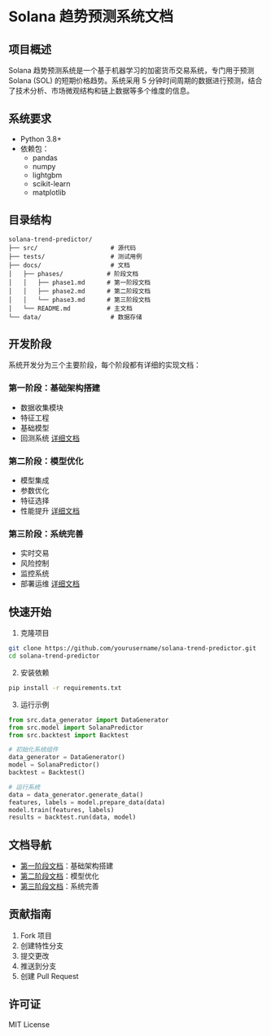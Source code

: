 # Solana 趋势预测系统文档

## 项目概述

Solana 趋势预测系统是一个基于机器学习的加密货币交易系统，专门用于预测 Solana (SOL) 的短期价格趋势。系统采用 5 分钟时间周期的数据进行预测，结合了技术分析、市场微观结构和链上数据等多个维度的信息。

## 系统要求

- Python 3.8+
- 依赖包：
  - pandas
  - numpy
  - lightgbm
  - scikit-learn
  - matplotlib

## 目录结构

```
solana-trend-predictor/
├── src/                    # 源代码
├── tests/                  # 测试用例
├── docs/                   # 文档
│   ├── phases/            # 阶段文档
│   │   ├── phase1.md      # 第一阶段文档
│   │   ├── phase2.md      # 第二阶段文档
│   │   └── phase3.md      # 第三阶段文档
│   └── README.md          # 主文档
└── data/                   # 数据存储
```

## 开发阶段

系统开发分为三个主要阶段，每个阶段都有详细的实现文档：

### 第一阶段：基础架构搭建
- 数据收集模块
- 特征工程
- 基础模型
- 回测系统
[详细文档](phases/phase1.md)

### 第二阶段：模型优化
- 模型集成
- 参数优化
- 特征选择
- 性能提升
[详细文档](phases/phase2.md)

### 第三阶段：系统完善
- 实时交易
- 风险控制
- 监控系统
- 部署运维
[详细文档](phases/phase3.md)

## 快速开始

1. 克隆项目
```bash
git clone https://github.com/yourusername/solana-trend-predictor.git
cd solana-trend-predictor
```

2. 安装依赖
```bash
pip install -r requirements.txt
```

3. 运行示例
```python
from src.data_generator import DataGenerator
from src.model import SolanaPredictor
from src.backtest import Backtest

# 初始化系统组件
data_generator = DataGenerator()
model = SolanaPredictor()
backtest = Backtest()

# 运行系统
data = data_generator.generate_data()
features, labels = model.prepare_data(data)
model.train(features, labels)
results = backtest.run(data, model)
```

## 文档导航

- [第一阶段文档](phases/phase1.md)：基础架构搭建
- [第二阶段文档](phases/phase2.md)：模型优化
- [第三阶段文档](phases/phase3.md)：系统完善

## 贡献指南

1. Fork 项目
2. 创建特性分支
3. 提交更改
4. 推送到分支
5. 创建 Pull Request

## 许可证

MIT License 